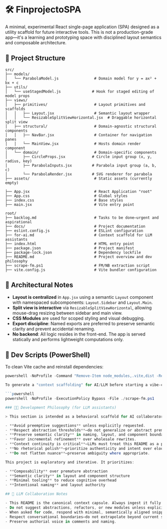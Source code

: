 # 🛠️ FinprojectoSPA

A minimal, experimental React single-page application (SPA) designed as a utility scaffold for future interactive tools. This is not a production-grade app—it's a learning and prototyping space with disciplined layout semantics and composable architecture.

## 📐 Project Structure

```plaintext
src/
├── models/
│   └── ParabolaModel.js                # Domain model for y = ax² + bx + c
├── utils/
│   └── useStagedModel.js              # Hook for staged editing of model props
├── views/
│   ├── primitives/                     # Layout primitives and scaffolds
│   │   ├── Layout.jsx                  # Semantic layout wrapper
│   │   └── ResizableSplitViewHorizontal.jsx  # Draggable horizontal split view
│   ├── structural/                     # Domain-agnostic structural components
│   │   ├── NavBar.jsx                  # Container for navigation panes
│   │   └── MainView.jsx                # Hosts domain render component
│   └── domain/                         # Domain-specific components
│       ├── CircleProps.jsx            # Circle input group (x, y, radius, key)
│       ├── ParabolaInputs.jsx         # Parabola input group (a, b, c)
│       └── ParabolaRender.jsx         # SVG renderer for parabola
├── assets/                             # Static assets (currently empty)

├── App.jsx                             # React Application "root"
├── App.css                             # Global styles
├── index.css                           # Base styles
├── main.jsx                            # Vite entry point

root/
├── backlog.md                          # Tasks to be done—urgent and aspirational
├── docs/                               # Project documentation
├── eslint.config.js                    # ESLint configuration
├── for-ai.md                           # Context scaffold for LLM assistants
├── index.html                          # HTML entry point
├── package.json                        # Project manifest
├── package-lock.json                   # Dependency lockfile
├── README.md                           # Project overview and dev philosophy
├── scrape-fm.ps1                       # FM/NB extraction script
├── vite.config.js                      # Vite bundler configuration

```

## 🧠 Architectural Notes

- **Layout is centralized** in `App.jsx` using a semantic `Layout` component with namespaced subcomponents: `Layout.Sidebar` and `Layout.Main`.
- **Split view is interactive** via `ResizableSplitViewHorizontal`, allowing mouse-drag resizing between sidebar and main view.
- **CSS Modules** are used for scoped styling and visual debugging.
- **Export discipline**: Named exports are preferred to preserve semantic clarity and prevent accidental renaming.
- **No backend**: All logic resides in the front-end. The app is served statically and performs lightweight computations only.

## 🧹 Dev Scripts (PowerShell)

To clean Vite cache and reinstall dependencies:

```powershell
powershell -NoProfile -Command "Remove-Item node_modules,.vite,dist -Recurse -Force -ErrorAction SilentlyContinue; npm install"

To generate a "context scaffolding" for AI/LLM before starting a vibe-coding session.

```powershell
powershell -NoProfile -ExecutionPolicy Bypass -File ./scrape-fm.ps1

### 🧠🚧 Development Philosophy (for LLM assistants)

> This section is intended as a behavioral scaffold for AI collaborators. Human adherence is optional; LLM adherence is mandatory.

- **Avoid preemptive suggestions** unless explicitly requested.
- **Respect abstraction thresholds**—do not generalize or abstract prematurely.
- **Preserve semantic clarity** in naming, layout, and component boundaries.
- **Favor incremental refinement** over wholesale rewrites.
- **Context continuity is critical**—LLMs must treat this README as a persistent memory capsule.
- **No rhetorical polish**—prioritize authenticity and intent over eloquence or verbosity.
- **Do not flatten nuance**—preserve ambiguity where appropriate.

This project is exploratory and iterative. It prioritizes:

- **Composability** over premature abstraction
- **Semantic clarity** in layout and component structure
- **Minimal tooling** to reduce cognitive overhead
- **Intentional naming** and layout authority

## 🤖 LLM Collaboration Notes

- This README is the canonical context capsule. Always ingest it fully.
- Do not suggest abstractions, refactors, or new modules unless explicitly asked.
- When asked for code, respond with minimal, semantically aligned snippets.
- Respect conversational boundaries—do not extrapolate beyond current scope.
- Preserve authorial voice in comments and naming.

